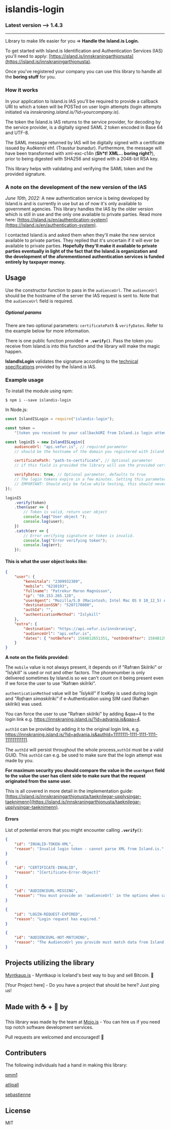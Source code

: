 # islandis-login

### Latest version --> 1.4.3

---

Library to make life easier for you => **Handle the Island.is Login.**

To get started with Island.is Identification and Authentication Services (IAS) you'll need to apply: [https://island.is/innskraningarthjonusta](https://island.is/innskraningarthjonusta).

Once you've registered your company you can use this library to handle all the **boring stuff** for you.

### How it works

In your application to Island.is IAS you'll be required to provide a callback URI to which a token will be POSTed on user login attempts (login attempts initiated via _innskraning.island.is/?id=yourcompany.is_).

The token the Ísland.is IAS returns to the service provider, for decoding by the service provider, is a digitally signed SAML 2 token encoded in Base 64 and UTF-8.

The SAML message returned by IAS will be digitally signed with a certificate issued by Auðkenni ehf. (Traustur bunadur). Furthermore, the message will have been transformed with xml-exc-c14n (**Sh\*t! XML... boring right?**), prior to being digested with SHA256 and signed with a 2048-bit RSA key.

This library helps with validating and verifying the SAML token and the provided signature.

### A note on the development of the new version of the IAS

_June 10th, 2022:_
A new authentication service is being developed by Island.is and is currently in use but as of now it's only available to government agencies. This library handles the IAS by the older version which is still in use and the only one available to private parties. Read more here: [https://island.is/en/authentication-system](https://island.is/en/authentication-system).

I contacted Island.is and asked them when they'll make the new service available to private parties. They replied that it's uncertain if it will ever be available to private parties. **Hopefully they'll make it available to private parties eventually in light of the fact that the Island.is organization and the development of the aforementioned authentication services is funded entirely by taxpayer money.**

## Usage

Use the constructor function to pass in the `audienceUrl`. The `audienceUrl` should be the hostname of the server the IAS request is sent to. Note that the `audienceUrl` field is required.

##### Optional params

There are two optional parameters: `certificatePath` & `verifyDates`. Refer to the example below for more information.

There is one public function provided => **`.verify()`**. Pass the token you receive from Island.is into this function and the library will make the magic happen.

**IslandIsLogin** validates the signature according to the [technical specifications](https://island.is/innskraningarthjonusta/taeknilegar-upplysingar-taeknimenn) provided by the Ísland.is IAS.

### Example usage

To install the module using npm:

```shell
$ npm i --save islandis-login
```

In Node.js:

```js
const IslandISLogin = require("islandis-login");

const token =
    "[token you received to your callbackURI from Island.is login attempt]";

const loginIS = new IslandISLogin({
    audienceUrl: "api.vefur.is", // required parameter
    // should be the hostname of the domain you registered with Island to which the request is sent. Used for validation purposes.

    certificatePath: "path-to-certificate", // Optional parameter
    // if this field is provided the library will use the provided certificate instead of the certificate provided with the library (see /cert directory). Useful because Island.is renews the certificate regularly and you will need to take care of this certificate expiration.

    verifyDates: true, // Optional parameter, defaults to true
    // The login tokens expire in a few minutes. Setting this parameter to false will disable the expiration verification of the token. Useful in a testing environment to test valid tokens that have expired.
    // IMPORTANT: Should only be false while testing, this should never be false in production!
});

loginIS
    .verify(token)
    .then(user => {
        // Token is valid, return user object
        console.log("User object ");
        console.log(user);
    })
    .catch(err => {
        // Error verifying signature or token is invalid.
        console.log("Error verifying token");
        console.log(err);
    });
```

#### This is what the user object looks like:

```json
{
    "user": {
        "kennitala": "2309932389",
        "mobile": "6210193",
        "fullname": "Patrekur Maron Magnússon",
        "ip": "69.153.265.128",
        "userAgent": "Mozilla/5.0 (Macintosh; Intel Mac OS X 10_12_5) AppleWebKit/537.69 (KHTML, like Gecko) Chrome/69.0.3511.69 Safari/537.69",
        "destinationSSN": "5207170800",
        "authId": "",
        "authenticationMethod": "Íslykill"
    },
    "extra": {
        "destination": "https://api.vefur.is/innskraning",
        "audienceUrl": "api.vefur.is",
        "dates": { "notBefore": 1584812651351, "notOnOrAfter": 1584812981351 }
    }
}
```

**A note on the fields provided:**

The `mobile` value is not always present, it depends on if "Rafræn Skilríki" or "Íslykill" is used or not and other factors. The phonenumber is only delivered sometimes by Island.is so we can't count on it being present even if we force the user to use "Rafræn skilríki".

`authenticationMethod` value will be _"Íslykill"_ if IceKey is used during login and _"Rafræn símaskilríki"_ if e-Authentication using SIM card (Rafræn skilríki) was used.

You can force the user to use "Rafræn skilríki" by adding &qaa=4 to the login link e.g. https://innskraning.island.is/?id=advania.is&qaa=4.

`authId` can be provided by adding it to the original login link, e.g. https://innskraning.island.is/?id=advania.is&authId=11111111-1111-1111-1111-111111111111.

The `authId` will persist throughout the whole process,`authId` must be a valid GUID. This `authId` can e.g. be used to make sure that the login attempt was made by you.

**For maximum security you should compare the value in the `userAgent` field to the value the user has client side to make sure that the request originated from the same user.**

This is all covered in more detail in the implementation guide: [https://island.is/innskraningarthjonusta/taeknilegar-upplysingar-taeknimenn](https://island.is/innskraningarthjonusta/taeknilegar-upplysingar-taeknimenn).

#### Errors

List of potential errors that you might encounter calling **`.verify()`**:

```json
{
    "id": "INVALID-TOKEN-XML",
    "reason": "Invalid login token - cannot parse XML from Island.is."
}
```

```json
{
    "id": "CERTIFICATE-INVALID",
    "reason": "[Certificate-Error-Object]"
}
```

```json
{
    "id": "AUDIENCEURL-MISSING",
    "reason": "You must provide an 'audienceUrl' in the options when calling the constructor function."
}
```

```json
{
    "id": "LOGIN-REQUEST-EXPIRED",
    "reason": "Login request has expired."
}
```

```json
{
    "id": "AUDIENCEURL-NOT-MATCHING",
    "reason": "The AudienceUrl you provide must match data from Island.is."
}
```

## Projects utilizing the library

[Myntkaup.is](https://myntkaup.is/) - Myntkaup is Iceland's best way to buy and sell Bitcoin. 🚀

[Your Project here] - Do you have a project that should be here? Just ping us!

## Made with ☕ + 🍺 by

This library was made by the team at [Mojo.is](https://www.mojo.is/) - You can hire us if you need top notch software development services.

Pull requests are welcomed and encouraged! 🙌

## Contributers

The following individuals had a hand in making this library:

[pmm1](https://github.com/pmm1)

[atlipall](https://github.com/atlipall)

[sebastienne](https://github.com/sebastienne)

## License

MIT

